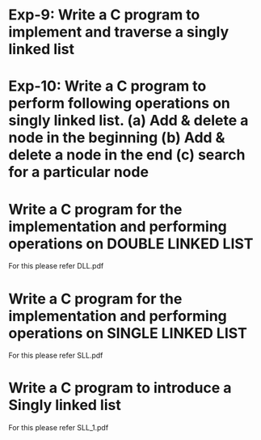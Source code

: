 # Exp-9: Write a C program to implement and traverse a singly linked list

# Exp-10: Write a C program to perform following operations on singly linked list. (a) Add & delete a node in the beginning (b) Add & delete a node in the end (c) search for a particular node

# Write a C program for the implementation and performing operations on DOUBLE LINKED LIST
   For this please refer DLL.pdf

# Write a C program for the implementation and performing operations on SINGLE LINKED LIST
   For this please refer SLL.pdf

# Write a C program to introduce a Singly linked list
   For this please refer SLL_1.pdf
